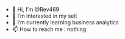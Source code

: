 - 👋 Hi, I’m @Rev469
- 👀 I’m interested in my selt
- 🌱 I’m currently learning business analytics
- 📫 How to reach me : nothing


